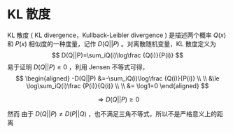 # KL 散度

KL 散度 ( KL divergence，Kullback-Leibler divergence ) 是描述两个概率 $Q(x)$ 和 $P(x)$ 相似度的一种度量，记作 $D(Q||P)$ 。对离散随机变量，KL 散度定义为
$$
D(Q||P)=\sum_iQ(i)\log\frac {Q(i)}{P(i)}
$$
易于证明 $D(Q||P)\ge0$ ，利用 Jensen 不等式可得，
$$
\begin{aligned}
-D(Q||P) &=-\sum_iQ(i)\log\frac {Q(i)}{P(i)} \\ \\
&\le  \log\sum_iQ(i)\frac {P(i)}{Q(i)} \\ \\
&= \log1=0
\end{aligned}
$$

$$
\Rightarrow D(Q||P)\ge0
$$

然而 由于 $D(Q||P)\neq D(P||Q)$ ，也不满足三角不等式，所以不是严格意义上的距离